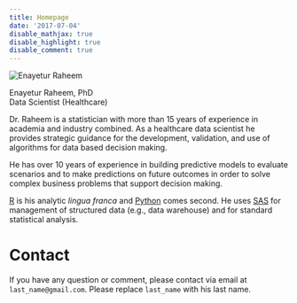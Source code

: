 ```yaml
---
title: Homepage
date: '2017-07-04'
disable_mathjax: true
disable_highlight: true
disable_comment: true
---
```



![Enayetur Raheem](images/raheem.jpg)


Enayetur Raheem, PhD <br>
Data Scientist (Healthcare)

Dr. Raheem is a statistician with more than 15 years of experience in academia and industry combined. As a healthcare data scientist he provides strategic guidance for the development, validation, and use of algorithms for data based decision making.

He has over 10 years of experience in building predictive models to evaluate scenarios and to make predictions on future outcomes in order to solve complex business problems that support decision making.

[R](https://www.r-project.org/) is his analytic *lingua franca* and  [Python](https://www.python.org/) comes second. He uses [SAS](https://www.sas.com) for management of structured data (e.g., data warehouse) and for standard statistical analysis. 

# Contact

If you have any question or comment, please contact via email at `last_name@gmail.com`. Please replace `last_name` with his last name.

